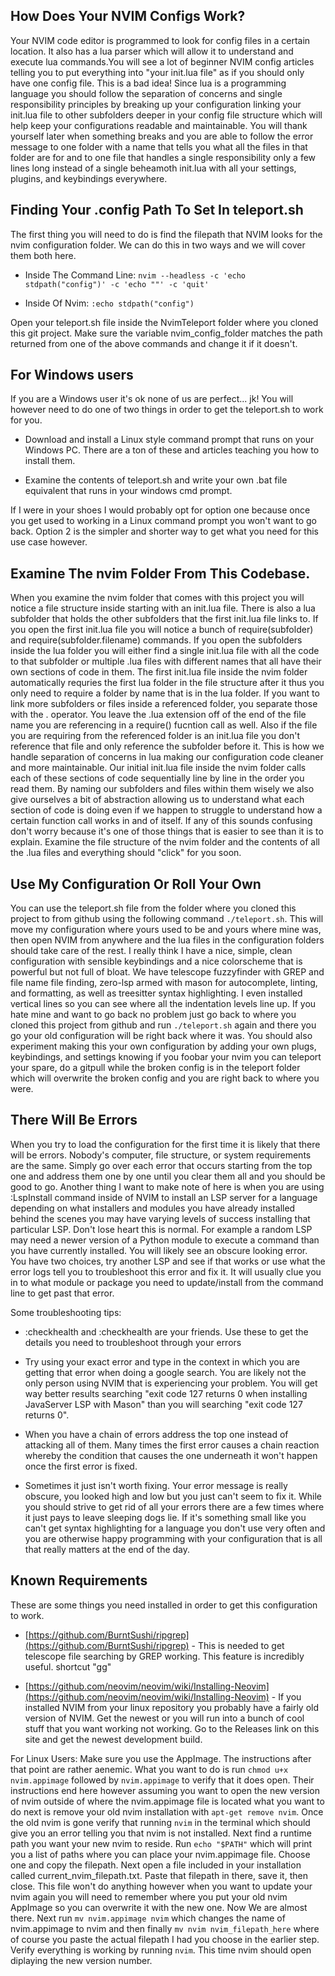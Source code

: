 ## How Does Your NVIM Configs Work?
Your NVIM code editor is programmed to look for config files in a certain location. It also has a lua parser which will allow it to understand and execute lua commands.You will see a lot of beginner NVIM config articles telling you to put everything into "your init.lua file" as if you should only have one config file. This is a bad idea! Since lua is a programming language you should follow the separation of concerns and single responsibility principles by breaking up your configuration linking your init.lua file to other subfolders deeper in your config file structure which will help keep your configurations readable and maintainable. You will thank yourself later when something breaks and you are able to follow the error message to one folder with a name that tells you what all the files in that folder are for and to one file that handles a single responsibility only a few lines long instead of a single beheamoth init.lua with all your settings, plugins, and keybindings everywhere.


## Finding Your .config Path To Set In teleport.sh
The first thing you will need to do is find the filepath that NVIM looks for the nvim configuration folder. We can do this in two ways and we will cover them both here. 

- Inside The Command Line: ```nvim --headless -c 'echo stdpath("config")' -c 'echo ""' -c 'quit' ```

- Inside Of Nvim: ```:echo stdpath("config")```

Open your teleport.sh file inside the NvimTeleport folder where you cloned this git project. Make sure the variable nvim_config_folder matches the path returned from one of the above commands and change it if it doesn't. 


## For Windows users
If you are a Windows user it's ok none of us are perfect... jk! You will however need to do one of two things in order to get the teleport.sh to work for you.

- Download and install a Linux style command prompt that runs on your Windows PC. There are a ton of these and articles teaching you how to install them.

- Examine the contents of teleport.sh and write your own .bat file equivalent that runs in your windows cmd prompt.

If I were in your shoes I would probably opt for option one because once you get used to working in a Linux command prompt you won't want to go back. Option 2 is the simpler and shorter way to get what you need for this use case however.


## Examine The nvim Folder From This Codebase. 
When you examine the nvim folder that comes with this project you will notice a file structure inside starting with an init.lua file. There is also a lua subfolder that holds the other subfolders that the first init.lua file links to. If you open the first init.lua file you will notice a bunch of require(subfolder) and require(subfolder.filename) commands. If you open the subfolders inside the lua folder you will either find a single init.lua file with all the code to that subfolder or multiple .lua files with different names that all have their own sections of code in them. The first init.lua file inside the nvim folder automatically requries the first lua folder in the file structure after it thus you only need to require a folder by name that is in the lua folder. If you want to link more subfolders or files inside a referenced folder, you separate those with the . operator. You leave the .lua extension off of the end of the file name you are referencing in a require() fucntion call as well. Also if the file you are requiring from the referenced folder is an init.lua file you don't reference that file and only reference the subfolder before it. This is how we handle separation of concerns in lua making our configuration code cleaner and more maintainable. Our initial init.lua file inside the nvim folder calls each of these sections of code sequentially line by line in the order you read them. By naming our subfolders and files within them wisely we also give ourselves a bit of abstraction allowing us to understand what each section of code is doing even if we happen to struggle to understand how a certain function call works in and of itself. If any of this sounds confusing don't worry because it's one of those things that is easier to see than it is to explain. Examine the file structure of the nvim folder and the contents of all the .lua files and everything should "click" for you soon.


## Use My Configuration Or Roll Your Own
You can use the teleport.sh file from the folder where you cloned this project to from github using the following command ```./teleport.sh```. This will move my configuration where yours used to be and yours where mine was, then open NVIM from anywhere and the lua files in the configuration folders should take care of the rest. I really think I have a nice, simple, clean configuration with sensible keybindings and a nice colorscheme that is powerful but not full of bloat. We have telescope fuzzyfinder with GREP and file name file finding, zero-lsp armed with mason for autocomplete, linting, and formatting, as well as treesitter syntax highlighting. I even installed vertical lines so you can see where all the indentation levels line up. If you hate mine and want to go back no problem just go back to where you cloned this project from github and run ```./teleport.sh``` again and there you go your old configuration will be right back where it was. You should also experiment making this your own configuration by adding your own plugs, keybindings, and settings knowing if you foobar your nvim you can teleport your spare, do a gitpull while the broken config is in the teleport folder which will overwrite the broken config and you are right back to where you were.


## There Will Be Errors
When you try to load the configuration for the first time it is likely that there will be errors. Nobody's computer, file structure, or system requirements are the same. Simply go over each error that occurs starting from the top one and address them one by one until you clear them all and you should be good to go. Another thing I want to make note of here is when you are using :LspInstall command inside of NVIM to install an LSP server for a language depending on what installers and modules you have already installed behind the scenes you may have varying levels of success installing that particular LSP. Don't lose heart this is normal. For example a random LSP may need a newer version of a Python module to execute a command than you have currently installed. You will likely see an obscure looking error. You have two choices, try another LSP and see if that works or use what the error logs tell you to troubleshoot this error and fix it. It will usually clue you in to what module or package you need to update/install from the command line to get past that error.

Some troubleshooting tips:

- :checkhealth and :checkhealth <plugName> are your friends. Use these to get the details you need to troubleshoot through your errors

- Try using your exact error and type in the context in which you are getting that error when doing a google search. You are likely not the only person using NVIM that is experiencing your problem. You will get way better results searching "exit code 127 returns 0 when installing JavaServer LSP with Mason" than you will searching "exit code 127 returns 0". 

- When you have a chain of errors address the top one instead of attacking all of them. Many times the first error causes a chain reaction whereby the condition that causes the one underneath it won't happen once the first error is fixed.

- Sometimes it just isn't worth fixing. Your error message is really obscure, you looked high and low but you just can't seem to fix it. While you should strive to get rid of all your errors there are a few times where it just pays to leave sleeping dogs lie. If it's something small like you can't get syntax highlighting for a language you don't use very often and you are otherwise happy programming with your configuration that is all that really matters at the end of the day. 


## Known Requirements
These are some things you need installed in order to get this configuration to work.

- [https://github.com/BurntSushi/ripgrep](https://github.com/BurntSushi/ripgrep) - This is needed to get telescope file searching by GREP working. This feature is incredibly useful. shortcut "<leader>gg"

- [https://github.com/neovim/neovim/wiki/Installing-Neovim](https://github.com/neovim/neovim/wiki/Installing-Neovim) - If you installed NVIM from your linux repository you probably have a fairly old version of NVIM. Get the newest or you will run into a bunch of cool stuff that you want working not working. Go to the Releases link on this site and get the newest development build. 

For Linux Users:
Make sure you use the AppImage. The instructions after that point are rather aenemic. What you want to do is run ```chmod u+x nvim.appimage``` followed by ```nvim.appimage``` to verify that it does open. Their instructions end here however assuming you want to open the new version of nvim outside of where the nvim.appimage file is located what you want to do next is remove your old nvim installation with ```apt-get remove nvim```. Once the old nvim is gone verify that running ```nvim``` in the terminal which should give you an error telling you that nvim is not installed. Next find a runtime path you want your new nvim to reside. Run ```echo "$PATH"``` which will print you a list of paths where you can place your nvim.appimage file. Choose one and copy the filepath. Next open a file included in your installation called current_nvim_filepath.txt. Paste that filepath in there, save it, then close. This file won't do anything however when you want to update your nvim again you will need to remember where you put your old nvim AppImage so you can overwrite it with the new one. Now We are almost there. Next run ```mv nvim.appimage nvim``` which changes the name of nvim.appimage to nvim and then finally ```mv nvim nvim_filepath_here``` where of course you paste the actual filepath I had you choose in the earlier step. Verify everything is working by running ```nvim```. This time nvim should open diplaying the new version number.  
